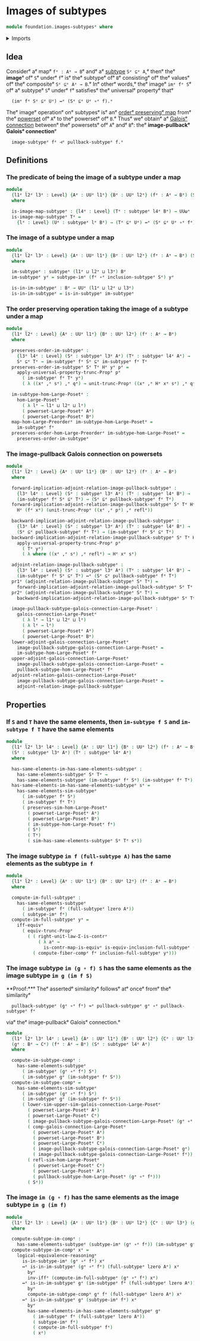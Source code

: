 # Images of subtypes

```agda
module foundation.images-subtypesᵉ where
```

<details><summary>Imports</summary>

```agda
open import foundation.dependent-pair-typesᵉ
open import foundation.full-subtypesᵉ
open import foundation.functoriality-propositional-truncationᵉ
open import foundation.imagesᵉ
open import foundation.logical-equivalencesᵉ
open import foundation.powersetsᵉ
open import foundation.propositional-truncationsᵉ
open import foundation.pullbacks-subtypesᵉ
open import foundation.subtypesᵉ
open import foundation.type-arithmetic-dependent-pair-typesᵉ
open import foundation.universe-levelsᵉ

open import foundation-core.contractible-mapsᵉ
open import foundation-core.equivalencesᵉ
open import foundation-core.fibers-of-mapsᵉ
open import foundation-core.function-typesᵉ
open import foundation-core.identity-typesᵉ

open import order-theory.galois-connections-large-posetsᵉ
open import order-theory.order-preserving-maps-large-posetsᵉ
open import order-theory.order-preserving-maps-large-preordersᵉ
open import order-theory.similarity-of-order-preserving-maps-large-posetsᵉ
```

</details>

## Idea

Considerᵉ aᵉ mapᵉ `fᵉ : Aᵉ → B`ᵉ andᵉ aᵉ [subtype](foundation-core.subtypes.mdᵉ) `Sᵉ ⊆ᵉ A`,ᵉ
thenᵉ theᵉ **image**ᵉ ofᵉ `S`ᵉ underᵉ `f`ᵉ isᵉ theᵉ subtypeᵉ ofᵉ `B`ᵉ consistingᵉ ofᵉ theᵉ
valuesᵉ ofᵉ theᵉ compositeᵉ `Sᵉ ⊆ᵉ Aᵉ → B`.ᵉ Inᵉ otherᵉ words,ᵉ theᵉ imageᵉ `imᵉ fᵉ S`ᵉ ofᵉ aᵉ
subtypeᵉ `S`ᵉ underᵉ `f`ᵉ satisfiesᵉ theᵉ universalᵉ propertyᵉ thatᵉ

```text
  (imᵉ fᵉ Sᵉ ⊆ᵉ Uᵉ) ↔ᵉ (Sᵉ ⊆ᵉ Uᵉ ∘ᵉ f).ᵉ
```

Theᵉ imageᵉ operationᵉ onᵉ subtypesᵉ isᵉ anᵉ
[orderᵉ preservingᵉ map](order-theory.order-preserving-maps-large-posets.mdᵉ) fromᵉ
theᵉ [powerset](foundation.powersets.mdᵉ) ofᵉ `A`ᵉ to theᵉ powersetᵉ ofᵉ `B`.ᵉ Thusᵉ weᵉ
obtainᵉ aᵉ [Galoisᵉ connection](order-theory.galois-connections-large-posets.mdᵉ)
betweenᵉ theᵉ powersetsᵉ ofᵉ `A`ᵉ andᵉ `B`ᵉ: theᵉ **image-pullbackᵉ Galoisᵉ connection**ᵉ

```text
  image-subtypeᵉ fᵉ ⊣ᵉ pullback-subtypeᵉ f.ᵉ
```

## Definitions

### The predicate of being the image of a subtype under a map

```agda
module _
  {l1ᵉ l2ᵉ l3ᵉ : Level} {Aᵉ : UUᵉ l1ᵉ} {Bᵉ : UUᵉ l2ᵉ} (fᵉ : Aᵉ → Bᵉ) (Sᵉ : subtypeᵉ l3ᵉ Aᵉ)
  where

  is-image-map-subtypeᵉ : {l4ᵉ : Level} (Tᵉ : subtypeᵉ l4ᵉ Bᵉ) → UUωᵉ
  is-image-map-subtypeᵉ Tᵉ =
    {lᵉ : Level} (Uᵉ : subtypeᵉ lᵉ Bᵉ) → (Tᵉ ⊆ᵉ Uᵉ) ↔ᵉ (Sᵉ ⊆ᵉ Uᵉ ∘ᵉ fᵉ)
```

### The image of a subtype under a map

```agda
module _
  {l1ᵉ l2ᵉ l3ᵉ : Level} {Aᵉ : UUᵉ l1ᵉ} {Bᵉ : UUᵉ l2ᵉ} (fᵉ : Aᵉ → Bᵉ) (Sᵉ : subtypeᵉ l3ᵉ Aᵉ)
  where

  im-subtypeᵉ : subtypeᵉ (l1ᵉ ⊔ l2ᵉ ⊔ l3ᵉ) Bᵉ
  im-subtypeᵉ yᵉ = subtype-imᵉ (fᵉ ∘ᵉ inclusion-subtypeᵉ Sᵉ) yᵉ

  is-in-im-subtypeᵉ : Bᵉ → UUᵉ (l1ᵉ ⊔ l2ᵉ ⊔ l3ᵉ)
  is-in-im-subtypeᵉ = is-in-subtypeᵉ im-subtypeᵉ
```

### The order preserving operation taking the image of a subtype under a map

```agda
module _
  {l1ᵉ l2ᵉ : Level} {Aᵉ : UUᵉ l1ᵉ} {Bᵉ : UUᵉ l2ᵉ} (fᵉ : Aᵉ → Bᵉ)
  where

  preserves-order-im-subtypeᵉ :
    {l3ᵉ l4ᵉ : Level} (Sᵉ : subtypeᵉ l3ᵉ Aᵉ) (Tᵉ : subtypeᵉ l4ᵉ Aᵉ) →
    Sᵉ ⊆ᵉ Tᵉ → im-subtypeᵉ fᵉ Sᵉ ⊆ᵉ im-subtypeᵉ fᵉ Tᵉ
  preserves-order-im-subtypeᵉ Sᵉ Tᵉ Hᵉ yᵉ pᵉ =
    apply-universal-property-trunc-Propᵉ pᵉ
      ( im-subtypeᵉ fᵉ Tᵉ yᵉ)
      ( λ ((xᵉ ,ᵉ sᵉ) ,ᵉ qᵉ) → unit-trunc-Propᵉ ((xᵉ ,ᵉ Hᵉ xᵉ sᵉ) ,ᵉ qᵉ))

  im-subtype-hom-Large-Posetᵉ :
    hom-Large-Posetᵉ
      ( λ lᵉ → l1ᵉ ⊔ l2ᵉ ⊔ lᵉ)
      ( powerset-Large-Posetᵉ Aᵉ)
      ( powerset-Large-Posetᵉ Bᵉ)
  map-hom-Large-Preorderᵉ im-subtype-hom-Large-Posetᵉ =
    im-subtypeᵉ fᵉ
  preserves-order-hom-Large-Preorderᵉ im-subtype-hom-Large-Posetᵉ =
    preserves-order-im-subtypeᵉ
```

### The image-pullback Galois connection on powersets

```agda
module _
  {l1ᵉ l2ᵉ : Level} {Aᵉ : UUᵉ l1ᵉ} {Bᵉ : UUᵉ l2ᵉ} (fᵉ : Aᵉ → Bᵉ)
  where

  forward-implication-adjoint-relation-image-pullback-subtypeᵉ :
    {l3ᵉ l4ᵉ : Level} (Sᵉ : subtypeᵉ l3ᵉ Aᵉ) (Tᵉ : subtypeᵉ l4ᵉ Bᵉ) →
    (im-subtypeᵉ fᵉ Sᵉ ⊆ᵉ Tᵉ) → (Sᵉ ⊆ᵉ pullback-subtypeᵉ fᵉ Tᵉ)
  forward-implication-adjoint-relation-image-pullback-subtypeᵉ Sᵉ Tᵉ Hᵉ xᵉ pᵉ =
    Hᵉ (fᵉ xᵉ) (unit-trunc-Propᵉ ((xᵉ ,ᵉ pᵉ) ,ᵉ reflᵉ))

  backward-implication-adjoint-relation-image-pullback-subtypeᵉ :
    {l3ᵉ l4ᵉ : Level} (Sᵉ : subtypeᵉ l3ᵉ Aᵉ) (Tᵉ : subtypeᵉ l4ᵉ Bᵉ) →
    (Sᵉ ⊆ᵉ pullback-subtypeᵉ fᵉ Tᵉ) → (im-subtypeᵉ fᵉ Sᵉ ⊆ᵉ Tᵉ)
  backward-implication-adjoint-relation-image-pullback-subtypeᵉ Sᵉ Tᵉ Hᵉ yᵉ pᵉ =
    apply-universal-property-trunc-Propᵉ pᵉ
      ( Tᵉ yᵉ)
      ( λ where ((xᵉ ,ᵉ sᵉ) ,ᵉ reflᵉ) → Hᵉ xᵉ sᵉ)

  adjoint-relation-image-pullback-subtypeᵉ :
    {l3ᵉ l4ᵉ : Level} (Sᵉ : subtypeᵉ l3ᵉ Aᵉ) (Tᵉ : subtypeᵉ l4ᵉ Bᵉ) →
    (im-subtypeᵉ fᵉ Sᵉ ⊆ᵉ Tᵉ) ↔ᵉ (Sᵉ ⊆ᵉ pullback-subtypeᵉ fᵉ Tᵉ)
  pr1ᵉ (adjoint-relation-image-pullback-subtypeᵉ Sᵉ Tᵉ) =
    forward-implication-adjoint-relation-image-pullback-subtypeᵉ Sᵉ Tᵉ
  pr2ᵉ (adjoint-relation-image-pullback-subtypeᵉ Sᵉ Tᵉ) =
    backward-implication-adjoint-relation-image-pullback-subtypeᵉ Sᵉ Tᵉ

  image-pullback-subtype-galois-connection-Large-Posetᵉ :
    galois-connection-Large-Posetᵉ
      ( λ lᵉ → l1ᵉ ⊔ l2ᵉ ⊔ lᵉ)
      ( λ lᵉ → lᵉ)
      ( powerset-Large-Posetᵉ Aᵉ)
      ( powerset-Large-Posetᵉ Bᵉ)
  lower-adjoint-galois-connection-Large-Posetᵉ
    image-pullback-subtype-galois-connection-Large-Posetᵉ =
    im-subtype-hom-Large-Posetᵉ fᵉ
  upper-adjoint-galois-connection-Large-Posetᵉ
    image-pullback-subtype-galois-connection-Large-Posetᵉ =
    pullback-subtype-hom-Large-Posetᵉ fᵉ
  adjoint-relation-galois-connection-Large-Posetᵉ
    image-pullback-subtype-galois-connection-Large-Posetᵉ =
    adjoint-relation-image-pullback-subtypeᵉ
```

## Properties

### If `S` and `T` have the same elements, then `im-subtype f S` and `im-subtype f T` have the same elements

```agda
module _
  {l1ᵉ l2ᵉ l3ᵉ l4ᵉ : Level} {Aᵉ : UUᵉ l1ᵉ} {Bᵉ : UUᵉ l2ᵉ} (fᵉ : Aᵉ → Bᵉ)
  (Sᵉ : subtypeᵉ l3ᵉ Aᵉ) (Tᵉ : subtypeᵉ l4ᵉ Aᵉ)
  where

  has-same-elements-im-has-same-elements-subtypeᵉ :
    has-same-elements-subtypeᵉ Sᵉ Tᵉ →
    has-same-elements-subtypeᵉ (im-subtypeᵉ fᵉ Sᵉ) (im-subtypeᵉ fᵉ Tᵉ)
  has-same-elements-im-has-same-elements-subtypeᵉ sᵉ =
    has-same-elements-sim-subtypeᵉ
      ( im-subtypeᵉ fᵉ Sᵉ)
      ( im-subtypeᵉ fᵉ Tᵉ)
      ( preserves-sim-hom-Large-Posetᵉ
        ( powerset-Large-Posetᵉ Aᵉ)
        ( powerset-Large-Posetᵉ Bᵉ)
        ( im-subtype-hom-Large-Posetᵉ fᵉ)
        ( Sᵉ)
        ( Tᵉ)
        ( sim-has-same-elements-subtypeᵉ Sᵉ Tᵉ sᵉ))
```

### The image subtype `im f (full-subtype A)` has the same elements as the subtype `im f`

```agda
module _
  {l1ᵉ l2ᵉ : Level} {Aᵉ : UUᵉ l1ᵉ} {Bᵉ : UUᵉ l2ᵉ} (fᵉ : Aᵉ → Bᵉ)
  where

  compute-im-full-subtypeᵉ :
    has-same-elements-subtypeᵉ
      ( im-subtypeᵉ fᵉ (full-subtypeᵉ lzero Aᵉ))
      ( subtype-imᵉ fᵉ)
  compute-im-full-subtypeᵉ yᵉ =
    iff-equivᵉ
      ( equiv-trunc-Propᵉ
        ( ( right-unit-law-Σ-is-contrᵉ
            ( λ aᵉ →
              is-contr-map-is-equivᵉ is-equiv-inclusion-full-subtypeᵉ (pr1ᵉ aᵉ))) ∘eᵉ
          ( compute-fiber-compᵉ fᵉ inclusion-full-subtypeᵉ yᵉ)))
```

### The image subtype `im (g ∘ f) S` has the same elements as the image subtype `im g (im f S)`

**Proof:**ᵉ Theᵉ assertedᵉ similarityᵉ followsᵉ atᵉ onceᵉ fromᵉ theᵉ similarityᵉ

```text
  pullback-subtypeᵉ (gᵉ ∘ᵉ fᵉ) ≈ᵉ pullback-subtypeᵉ gᵉ ∘ᵉ pullback-subtypeᵉ fᵉ
```

viaᵉ theᵉ image-pullbackᵉ Galoisᵉ connection.ᵉ

```agda
module _
  {l1ᵉ l2ᵉ l3ᵉ l4ᵉ : Level} {Aᵉ : UUᵉ l1ᵉ} {Bᵉ : UUᵉ l2ᵉ} {Cᵉ : UUᵉ l3ᵉ}
  (gᵉ : Bᵉ → Cᵉ) (fᵉ : Aᵉ → Bᵉ) (Sᵉ : subtypeᵉ l4ᵉ Aᵉ)
  where

  compute-im-subtype-compᵉ :
    has-same-elements-subtypeᵉ
      ( im-subtypeᵉ (gᵉ ∘ᵉ fᵉ) Sᵉ)
      ( im-subtypeᵉ gᵉ (im-subtypeᵉ fᵉ Sᵉ))
  compute-im-subtype-compᵉ =
    has-same-elements-sim-subtypeᵉ
      ( im-subtypeᵉ (gᵉ ∘ᵉ fᵉ) Sᵉ)
      ( im-subtypeᵉ gᵉ (im-subtypeᵉ fᵉ Sᵉ))
      ( lower-sim-upper-sim-galois-connection-Large-Posetᵉ
        ( powerset-Large-Posetᵉ Aᵉ)
        ( powerset-Large-Posetᵉ Cᵉ)
        ( image-pullback-subtype-galois-connection-Large-Posetᵉ (gᵉ ∘ᵉ fᵉ))
        ( comp-galois-connection-Large-Posetᵉ
          ( powerset-Large-Posetᵉ Aᵉ)
          ( powerset-Large-Posetᵉ Bᵉ)
          ( powerset-Large-Posetᵉ Cᵉ)
          ( image-pullback-subtype-galois-connection-Large-Posetᵉ gᵉ)
          ( image-pullback-subtype-galois-connection-Large-Posetᵉ fᵉ))
        ( refl-sim-hom-Large-Posetᵉ
          ( powerset-Large-Posetᵉ Cᵉ)
          ( powerset-Large-Posetᵉ Aᵉ)
          ( pullback-subtype-hom-Large-Posetᵉ (gᵉ ∘ᵉ fᵉ)))
        ( Sᵉ))
```

### The image `im (g ∘ f)` has the same elements as the image subtype `im g (im f)`

```agda
module _
  {l1ᵉ l2ᵉ l3ᵉ : Level} {Aᵉ : UUᵉ l1ᵉ} {Bᵉ : UUᵉ l2ᵉ} {Cᵉ : UUᵉ l3ᵉ} (gᵉ : Bᵉ → Cᵉ) (fᵉ : Aᵉ → Bᵉ)
  where

  compute-subtype-im-compᵉ :
    has-same-elements-subtypeᵉ (subtype-imᵉ (gᵉ ∘ᵉ fᵉ)) (im-subtypeᵉ gᵉ (subtype-imᵉ fᵉ))
  compute-subtype-im-compᵉ xᵉ =
    logical-equivalence-reasoningᵉ
      is-in-subtype-imᵉ (gᵉ ∘ᵉ fᵉ) xᵉ
      ↔ᵉ is-in-im-subtypeᵉ (gᵉ ∘ᵉ fᵉ) (full-subtypeᵉ lzero Aᵉ) xᵉ
        byᵉ
        inv-iffᵉ (compute-im-full-subtypeᵉ (gᵉ ∘ᵉ fᵉ) xᵉ)
      ↔ᵉ is-in-im-subtypeᵉ gᵉ (im-subtypeᵉ fᵉ (full-subtypeᵉ lzero Aᵉ)) xᵉ
        byᵉ
        compute-im-subtype-compᵉ gᵉ fᵉ (full-subtypeᵉ lzero Aᵉ) xᵉ
      ↔ᵉ is-in-im-subtypeᵉ gᵉ (subtype-imᵉ fᵉ) xᵉ
        byᵉ
        has-same-elements-im-has-same-elements-subtypeᵉ gᵉ
          ( im-subtypeᵉ fᵉ (full-subtypeᵉ lzero Aᵉ))
          ( subtype-imᵉ fᵉ)
          ( compute-im-full-subtypeᵉ fᵉ)
          ( xᵉ)
```